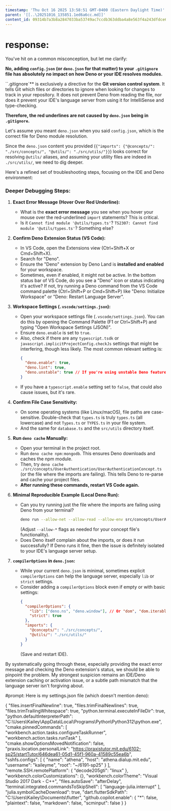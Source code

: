 ```yaml
---
timestamp: 'Thu Oct 16 2025 13:58:51 GMT-0400 (Eastern Daylight Time)'
parent: '[[..\20251016_135851.1ed6a6cc.md]]'
content_id: 09314b7a3b8a2847033ba53749ac7ccdb363ddba4a8e563f4a243dfdce6cb795
---
```


# response:

You've hit on a common misconception, but let me clarify:

**No, adding `config.json` (or `deno.json` for that matter) to your `.gitignore` file has absolutely no impact on how Deno or your IDE resolves modules.**

\`\`.gitignore\`\*\* is exclusively a directive for the **Git version control system**. It tells Git which files or directories to ignore when looking for changes to track in your repository. It does not prevent Deno from reading the file, nor does it prevent your IDE's language server from using it for IntelliSense and type-checking.

**Therefore, the red underlines are not caused by `deno.json` being in `.gitignore`.**

Let's assume you meant `deno.json` when you said `config.json`, which is the correct file for Deno module resolution.

Since the `deno.json` content you provided (`{"imports": {"@concepts/": "./src/concepts/", "@utils/": "./src/utils/"}}`) looks correct for resolving `@utils/` aliases, and assuming your utility files are indeed in `./src/utils/`, we need to dig deeper.

Here's a refined set of troubleshooting steps, focusing on the IDE and Deno environment:

### Deeper Debugging Steps:

1. **Exact Error Message (Hover Over Red Underline):**
   * What is the **exact error message** you see when you hover your mouse over the red-underlined `import` statements? This is critical.
   * Is it `Cannot find module '@utils/types.ts'`? `TS2307: Cannot find module '@utils/types.ts'`? Something else?

2. **Confirm Deno Extension Status (VS Code):**
   * In VS Code, open the Extensions view (Ctrl+Shift+X or Cmd+Shift+X).
   * Search for "Deno".
   * Ensure the "Deno" extension by Deno Land is **installed and enabled** for your workspace.
   * Sometimes, even if enabled, it might not be active. In the bottom status bar of VS Code, do you see a "Deno" icon or status indicating it's active? If not, try running a Deno command from the VS Code command palette (Ctrl+Shift+P or Cmd+Shift+P) like "Deno: Initialize Workspace" or "Deno: Restart Language Server".

3. **Workspace Settings (`.vscode/settings.json`):**
   * Open your workspace settings file (`.vscode/settings.json`). You can do this by opening the Command Palette (F1 or Ctrl+Shift+P) and typing "Open Workspace Settings (JSON)".
   * Ensure `deno.enable` is set to `true`.
   * Also, check if there are any `typescript.tsdk` or `javascript.implicitProjectConfig.checkJs` settings that might be interfering, though less likely. The most common relevant setting is:
     ```json
     {
       "deno.enable": true,
       "deno.lint": true,
       "deno.unstable": true // If you're using unstable Deno features
     }
     ```
   * If you have a `typescript.enable` setting set to `false`, that could also cause issues, but it's rare.

4. **Confirm File Case Sensitivity:**
   * On some operating systems (like Linux/macOS), file paths are case-sensitive. Double-check that `types.ts` is truly `types.ts` (all lowercase) and not `Types.ts` or `TYPES.ts` in your file system.
   * And the same for `database.ts` and the `src/utils` directory itself.

5. **Run `deno cache` Manually:**
   * Open your terminal in the project root.
   * Run `deno cache npm:mongodb`. This ensures Deno downloads and caches the npm module.
   * Then, try `deno cache ./src/concepts/UserAuthentication/UserAuthenticationConcept.ts` (or the file where the imports are failing). This tells Deno to re-parse and cache your project files.
   * **After running these commands, restart VS Code again.**

6. **Minimal Reproducible Example (Local Deno Run):**
   * Can you try running just the file where the imports are failing using Deno from your terminal?
     ```bash
     deno run --allow-net --allow-read --allow-env src/concepts/UserAuthentication/UserAuthenticationConcept.ts
     ```
     (Adjust `--allow-*` flags as needed for your concept file's functionality).
   * Does Deno itself complain about the imports, or does it run successfully? If Deno runs it fine, then the issue is definitely isolated to your IDE's language server setup.

7. **`compilerOptions` in `deno.json`:**
   * While your current `deno.json` is minimal, sometimes explicit `compilerOptions` can help the language server, especially `lib` or `strict` settings.
   * Consider adding a `compilerOptions` block even if empty or with basic settings:
     ```json
     {
       "compilerOptions": {
         "lib": ["deno.ns", "deno.window"], // Or "dom", "dom.iterable" if applicable
         "strict": true
       },
       "imports": {
         "@concepts/": "./src/concepts/",
         "@utils/": "./src/utils/"
       }
     }
     ```
     (Save and restart IDE).

By systematically going through these, especially providing the exact error message and checking the Deno extension's status, we should be able to pinpoint the problem. My strongest suspicion remains an IDE/Deno extension caching or activation issue, or a subtle path mismatch that the language server isn't forgiving about.

\#prompt: Here is my settings.json file (which doesn't mention deno):

{
"files.insertFinalNewline": true,
"files.trimFinalNewlines": true,
"files.trimTrailingWhitespace": true,
"python.terminal.executeInFileDir": true,
"python.defaultInterpreterPath": "C:\Users\Kailey\AppData\Local\Programs\Python\Python312\python.exe",
"cmake.pinnedCommands": \[
"workbench.action.tasks.configureTaskRunner",
"workbench.action.tasks.runTask"
],
"cmake.showOptionsMovedNotification": false,
"praxis.location.personalLink": "https://praxistutor.mit.edu/6102-sp25/startTutor/646dea61-05d1-45f1-960a-41589c55ea6b",
"sshfs.configs": \[
{
"name": "athena",
"host": "athena.dialup.mit.edu",
"username": "kaileyme",
"root": "~/6191-sp25"
}
],
"remote.SSH.remotePlatform": {
"decode205gti": "linux"
},
"workbench.colorCustomizations": {},
"workbench.colorTheme": "Visual Studio 2017 Dark - C++",
"files.autoSave": "afterDelay",
"terminal.integrated.commandsToSkipShell": \[
"language-julia.interrupt"
],
"julia.symbolCacheDownload": true,
"dart.flutterSdkPath": "C:\Users\Kailey\Documents\flutter",
"github.copilot.enable": {
"\*": false,
"plaintext": false,
"markdown": false,
"scminput": false
}
}
